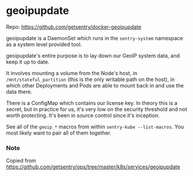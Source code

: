 # geoipupdate

Repo: https://github.com/getsentry/docker-geoipupdate

geoipupdate is a DaemonSet which runs in the `sentry-system` namespace as a system level provided tool.

geoipupdate's entire purpose is to lay down our GeoIP system data, and keep it up to date.

It involves mounting a volume from the Node's host, in `/mnt/stateful_partition` (this is the only writable path on the host), in which other Deployments and Pods are able to mount back in and use the data there.

There is a ConfigMap which contains our license key. In theory this is a secret, but in practice for us, it's very low on the security threshold and not worth protecting. It's been in source control since it's inception.

See all of the `geoip_*` macros from within `sentry-kube --list-macros`. You most likely want to pair all of them together.

### Note

Copied from https://github.com/getsentry/ops/tree/master/k8s/services/geoipupdate
